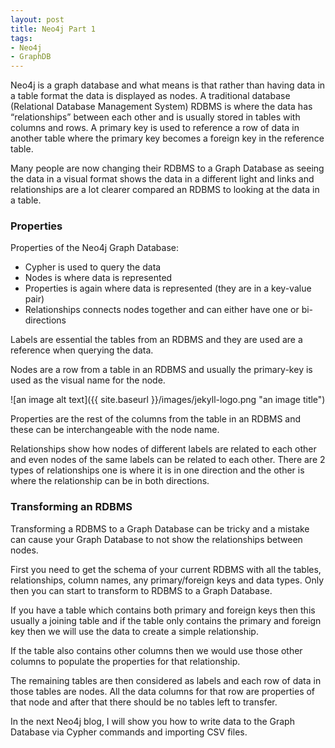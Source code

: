 ```yaml
---
layout: post
title: Neo4j Part 1
tags:
- Neo4j
- GraphDB
---
```



Neo4j is a graph database and what means is that rather than having data in a table format the data is displayed as nodes. A traditional database (Relational Database Management System) RDBMS is where the data has “relationships” between each other and is usually stored in tables with columns and rows. A primary key is used to reference a row of data in another table where the primary key becomes a foreign key in the reference table.  

Many people are now changing their RDBMS to a Graph Database as seeing the data in a visual format shows the data in a different light and links and relationships are a lot clearer compared an RDBMS to looking at the data in a table.
    
    
### Properties ###

Properties of the Neo4j Graph Database:

+ Cypher is used to query the data
+ Nodes is where data is represented 
+ Properties is again where data is represented (they are in a key-value pair)
+ Relationships connects nodes together and can either have one or bi-directions


Labels are essential the tables from an RDBMS and they are used are a reference when querying the data.

Nodes are a row from a table in an RDBMS and usually the primary-key is used as the visual name for the node. 

![an image alt text]({{ site.baseurl }}/images/jekyll-logo.png "an image title")

Properties are the rest of the columns from the table in an RDBMS and these can be interchangeable with the node name.

Relationships show how nodes of different labels are related to each other and even nodes of the same labels can be related to each other. There are 2 types of relationships one is where it is in one direction and the other is where the relationship can be in both directions. 
   
   
### Transforming an RDBMS ###

Transforming a RDBMS to a Graph Database can be tricky and a mistake can cause your Graph Database to not show the relationships between nodes.

First you need to get the schema of your current RDBMS with all the tables, relationships, column names, any primary/foreign keys and data types. Only then you can start to transform to RDBMS to a Graph Database.

If you have a table which contains both primary and foreign keys then this usually a joining table and if the table only contains the primary and foreign key then we will use the data to create a simple relationship.

If the table also contains other columns then we would use those other columns to populate the properties for that relationship.

The remaining tables are then considered as labels and each row of data in those tables are nodes. All the data columns for that row are properties of that node and after that there should be no tables left to transfer. 
    
    
In the next Neo4j blog, I will show you how to write data to the Graph Database via Cypher commands and importing CSV files. 
